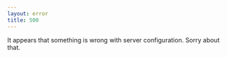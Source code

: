 ```yaml
---
layout: error
title: 500
---
```


It appears that something is wrong with server configuration. Sorry about that.
